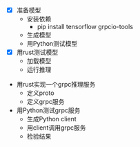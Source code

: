 * [x] 准备模型
  * 安装依赖
    * pip install tensorflow grpcio-tools
  * 生成模型
  * 用Python测试模型
* [x] 用rust测试模型
  * 加载模型
  * 运行推理
* 用rust实现一个grpc推理服务
  * 定义proto
  * 定义grpc服务
* 用Python测试grpc服务
  * 生成Python client
  * 用client调用grpc服务
  * 检验结果
